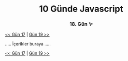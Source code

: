 <div align="center">
    <h1>10 Günde Javascript</h3>
    <h3>18. Gün ✨</h3>
</div>

[<< Gün 17](../../günler/gün-17/gun-17.md) | [Gün 19 >>](../../günler/gün-19/gun-19.md)

.....
İçerikler buraya
.....

[<< Gün 17](../../günler/gün-17/gun-17.md) | [Gün 19 >>](../../günler/gün-19/gun-19.md)